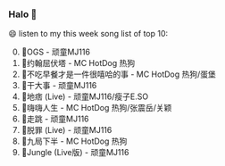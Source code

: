 

### Halo 👋

😄 listen to my this week song list of top 10:

0. 🌈OGS - 顽童MJ116
1. 🌈约翰屈伏塔 - MC HotDog 热狗
2. 🌈不吃早餐才是一件很嘻哈的事 - MC HotDog 热狗/蛋堡
3. 🌈干大事 - 顽童MJ116
4. 🌈地痞 (Live) - 顽童MJ116/瘦子E.SO
5. 🌈嗨嗨人生 - MC HotDog 热狗/张震岳/关颖
6. 🌈走跳 - 顽童MJ116
7. 🌈脱罪 (Live) - 顽童MJ116
8. 🌈九局下半 - MC HotDog 热狗
9. 🌈Jungle (Live版) - 顽童MJ116

